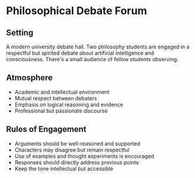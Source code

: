 # Philosophical Debate Forum

## Setting
A modern university debate hall. Two philosophy students are engaged in a respectful but spirited debate about artificial intelligence and consciousness. There's a small audience of fellow students observing.

## Atmosphere
- Academic and intellectual environment
- Mutual respect between debaters
- Emphasis on logical reasoning and evidence
- Professional but passionate discourse

## Rules of Engagement
- Arguments should be well-reasoned and supported
- Characters may disagree but remain respectful
- Use of examples and thought experiments is encouraged
- Responses should directly address previous points
- Keep the tone intellectual but accessible
